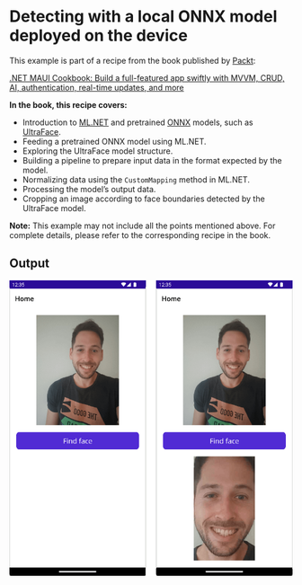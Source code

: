 # Detecting with a local ONNX model deployed on the device
This example is part of a recipe from the book published by [Packt](https://www.packtpub.com/en-us?utm_source=github):

[.NET MAUI Cookbook: Build a full-featured app swiftly with MVVM, CRUD, AI, authentication, real-time updates, and more](https://www.amazon.com/NET-MAUI-Cookbook-authentication-interactivity/dp/1835461123)

**In the book, this recipe covers:**
* Introduction to [ML.NET](https://learn.microsoft.com/en-us/dotnet/machine-learning/overview) and pretrained [ONNX](https://onnx.ai/) models, such as [UltraFace](https://github.com/onnx/models/tree/main/validated/vision/body_analysis/ultraface).
* Feeding a pretrained ONNX model using ML.NET.
* Exploring the UltraFace model structure.
* Building a pipeline to prepare input data in the format expected by the model.
* Normalizing data using the `CustomMapping` method in ML.NET.
* Processing the model’s output data.
* Cropping an image according to face boundaries detected by the UltraFace model.

**Note:** This example may not include all the points mentioned above. For complete details, please refer to the corresponding recipe in the book.

## Output
![Face Detection](/Images/Face%20Detection.png)
